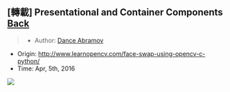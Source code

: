 ## [轉載] Presentational and Container Components [Back](./../post.md)

> - Author: [Dance Abramov](https://medium.com/@dan_abramov)
- Origin: http://www.learnopencv.com/face-swap-using-opencv-c-python/
- Time: Apr, 5th, 2016

![](./1.jpg)

